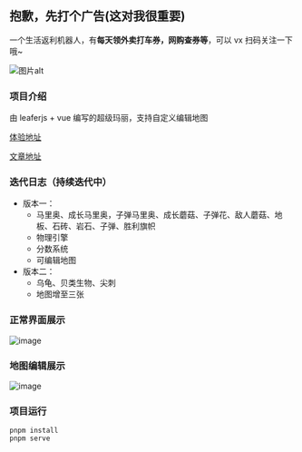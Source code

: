 ## 抱歉，先打个广告(这对我很重要)

一个生活返利机器人，有**每天领外卖打车券，网购查券等**，可以 vx 扫码关注一下哦~

![图片alt](https://github.com/user-attachments/assets/ebc290c2-0b8f-4675-a9e0-d317bc4333f1 "图片title")

### 项目介绍

由 leaferjs + vue 编写的超级玛丽，支持自定义编辑地图

[体验地址](https://hhzzcc.github.io/super-mario/dist/index.html#/)

[文章地址](https://juejin.cn/post/7392116075674828827)

### 迭代日志（持续迭代中）

- 版本一：
  - 马里奥、成长马里奥，子弹马里奥、成长蘑菇、子弹花、敌人蘑菇、地板、石砖、岩石、子弹、胜利旗帜
  - 物理引擎
  - 分数系统
  - 可编辑地图
- 版本二：
  - 乌龟、贝类生物、尖刺
  - 地图增至三张

### 正常界面展示

![image](https://github.com/user-attachments/assets/5dfaab6e-d311-47e8-ac08-918d6f3f2149)

### 地图编辑展示

![image](https://github.com/user-attachments/assets/708d95de-1f30-4ec6-a44b-b01e576273fd)

### 项目运行

```
pnpm install
pnpm serve
```
